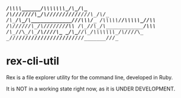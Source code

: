 <tt>____/\\\\\\\\\______/\\\\\\\\\\\\\\\__/\\\_______/\\\_        </tt>
<tt> __/\\\///////\\\___\/\\\///////////__\///\\\___/\\\/__       </tt>
<tt>  _\/\\\_____\/\\\___\/\\\_______________\///\\\\\\/____      </tt>
<tt>   _\/\\\\\\\\\\\/____\/\\\\\\\\\\\_________\//\\\\______     </tt>
<tt>    _\/\\\//////\\\____\/\\\///////___________\/\\\\______    </tt>
<tt>     _\/\\\____\//\\\___\/\\\__________________/\\\\\\_____   </tt>
<tt>      _\/\\\_____\//\\\__\/\\\________________/\\\////\\\___  </tt>
<tt>       _\/\\\______\//\\\_\/\\\\\\\\\\\\\\\__/\\\/___\///\\\_ </tt>
<tt>        _\///________\///__\///////////////__\///_______\///__</tt>

# rex-cli-util
Rex is a file explorer utility for the command line, developed in Ruby. 

It is NOT in a working state right now, as it is UNDER DEVELOPMENT. 